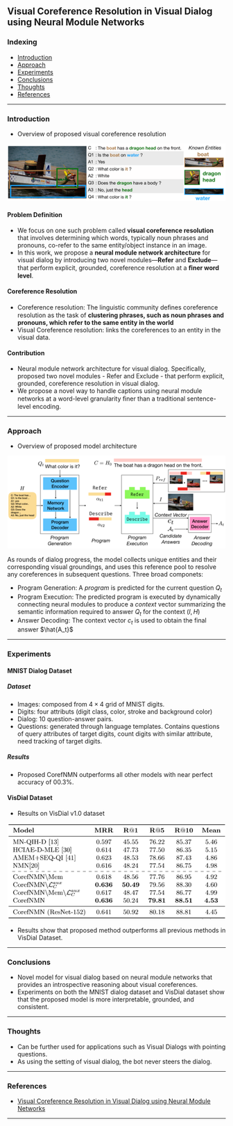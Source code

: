 ## Visual Coreference Resolution in Visual Dialog using Neural Module Networks

### Indexing
- [Introduction](#Introduction)
- [Approach](#Approach)
- [Experiments](#Experiments)
- [Conclusions](#Conclusions)
- [Thoughts](#Thoughts)
- [References](#References)
---
### Introduction
- Overview of proposed visual coreference resolution

<img src="https://github.com/qiuyue1993/Notes/blob/master/VisualDialog/images/Paper-Summarize_Coreference-Resolution-in-Visual-Dialog_overview.png" width="600" hegiht="200" align=center/> 

#### Problem Definition
-  We focus on one such problem called **visual coreference resolution** that involves determining which words, typically noun phrases and pronouns, co-refer to the same entity/object instance in an image.
-  In this work, we propose a **neural module network architecture** for visual dialog by introducing two novel modules—**Refer** and **Exclude**—that perform explicit, grounded, coreference resolution at a **ﬁner word level**.

#### Coreference Resolution
- Coreference resolution: The linguistic community deﬁnes coreference resolution as the task of **clustering phrases, such as noun phrases and pronouns, which refer to the same entity in the world**
- Visual Coreference resolution: links the coreferences to an entity in the visual data.

#### Contribution
- Neural module network architecture for visual dialog. Specifically, proposed two novel modules - Refer and Exclude - that perform explicit, grounded, coreference resolution in visual dialog.
-  We propose a novel way to handle captions using neural module networks at a word-level granularity ﬁner than a traditional sentence-level encoding. 
---
### Approach
- Overview of proposed model architecture

<img src="https://github.com/qiuyue1993/Notes/blob/master/VisualDialog/images/Paper-Summarize_Coreference-Resolution-in-Visual-Dialog_overview-of-proposed-model.png" width="600" hegiht="200" align=center/> 

As rounds of dialog progress, the model collects unique entities and their corresponding visual groundings, and uses this reference pool to resolve any coreferences in subsequent questions. 
Three broad componets:
- Program Generation: A *program* is predicted for the current question $Q_t$
- Program Execution: The predicted program is executed by dynamically connecting neural modules to produce a *context* vector summarizing the semantic information required to answer $Q_t$ for the context $(I, H)$
- Answer Decoding: The context vector $c_t$ is used to obtain the final answer $\hat{A_t}$

---
### Experiments
#### MNIST Dialog Dataset
##### Dataset
- Images: composed from $4 \times 4$ grid of MNIST digits.
- Digits: four attributs (digit class, color, stroke and background color)
- Dialog: 10 question-answer pairs.
- Questions: generated through language templates. Contains questions of query attributes of target digits, count digits with similar attribute, need tracking of target digits.

##### Results
- Proposed CorefNMN outperforms all other models with near perfect accuracy of 00.3%.

#### VisDial Dataset
- Results on VisDial v1.0 dataset

<img src="https://github.com/qiuyue1993/Notes/blob/master/VisualDialog/images/Paper-Summarize_Coreference-Resolution-in-Visual-Dialog_results-on-VisDial-v1.png" width="600" hegiht="300" align=center/> 

- Results show that proposed method outperforms all previous methods in VisDial Dataset.
---
### Conclusions
- Novel model for visual dialog based on neural module networks that provides an introspective reasoning about visual coreferences.
- Experiments on both the MNIST dialog dataset and VisDial dataset show that the proposed model is more interpretable, grounded, and consistent.
---
### Thoughts
- Can be further used for applications such as Visual Dialogs with pointing questions.
- As using the setting of visual dialog, the bot never steers the dialog.
---
### References
- [Visual Coreference Resolution in Visual Dialog using Neural Module Networks](https://arxiv.org/pdf/1809.01816.pdf)
---

